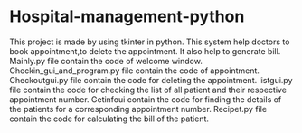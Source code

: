 # Hospital-management-python

This project is made by using tkinter in python. This system help doctors to book appointment,to delete the appointment. It also help to generate bill. Mainly.py file contain the code of welcome window. Checkin_gui_and_program.py file contain the code of appointment. Checkoutgui.py file contain the code for deleting the appointment.
listgui.py file contain the code for checking the list of all patient and their respective appointment number. Getinfoui contain the code for finding the details of the patients for a corresponding appointment number. Recipet.py file contain the code for calculating the bill of the patient.


